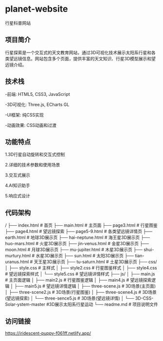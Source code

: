 # planet-website
行星科普网站  

## 项目简介 
行星探索是一个交互式的天文教育网站，通过3D可视化技术展示太阳系行星和各类望远镜信息。网站包含多个页面，提供丰富的天文知识、行星3D模型展示和望远镜介绍。
  
## 技术栈
-前端: HTML5, CSS3, JavaScript

-3D可视化: Three.js, ECharts GL

-UI框架: 纯CSS实现

-动画效果: CSS动画和过渡

## 功能特点

1.3D行星自动旋转和交互式控制

2.详细的技术参数和使用场景

3.交互式展示

4.AI知识助手

5.响应式设计

## 代码架构
/
├── index.html          # 首页
├── main.html           # 主页面
├── page3.html          # 行星图鉴
├── page4.html          # 望远镜探索
├── page5-9.html        # 各类望远镜详情页
├── earth.html          # 地球3D展示页
├── hai-neptune.html    # 海王星3D展示页
├── huo-mars.html       # 火星3D展示页
├── jin-venus.html      # 金星3D展示页
├── moon.html           # 月球3D展示页
├── mu-jupiter.html     # 木星3D展示页
├── shui-murtury.html   # 水星3D展示页
├── sun.html            # 太阳3D展示页
├── tian-uranus.html    # 天王星3D展示页
├── tu-saturn.html      # 土星3D展示页
├── css/
│   ├── style.css       # 主样式
│   ├── style2.css      # 行星图鉴样式
│   ├── style4.css      # 望远镜探索样式
│   └── style5.css      # 望远镜详情样式
├── js/
│   ├── main.js         # 主页面逻辑
│   ├── main2.js        # 行星图鉴逻辑
│   ├── main4.js        # 望远镜探索逻辑
│   ├── main5.js        # 望远镜详情逻辑
│   ├── three-scene.js  # 3D场景(主页面)
│   ├── three-scene2.js # 3D场景(行星图鉴)
│   ├── three-scene4.js # 3D场景(望远镜探索)
│   └── three-sence5.js # 3D场景(望远镜详情)
│   └── 3D-CSS-Solar-ystem-master #3D展示太阳系行星运动
└── readme.md           # 项目说明文件
## 访问链接
https://iridescent-puppy-f061ff.netlify.app/
